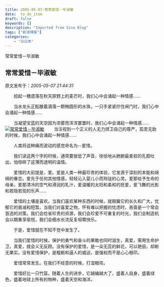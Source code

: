```yaml
---
title: 2005-05-07-常常爱惜－毕淑敏
date:  to_do_item
draft: false
keywords: []
description: "Imported from Sina Blog"
tags: ["新浪博客"]
categories: 
    - "日记本"
---
```

常常爱惜－毕淑敏
## 常常爱惜－毕淑敏

 原文发布于：*2005-05-07 21:44:31*

 

　　拾起一穗遗落在秋天原野上的麦芒时，我们心中会涌起一种情感……

　　当水龙头正酝酿着滴落一颗椭圆形的水珠，一只手紧紧拧住闸门时，我们心中会涌起一种情感……

　　当凝望宝蓝的天空因为浓雾而浑浑噩噩时，我们心中会涌起一种情感……
[![常常爱惜－毕淑敏](http&#58;//157.adsina.allyes.com/main/adfshow?user=AFP6_for_SINA|Book|BookPIP&amp;db=sina)](http&#58;//157.adsina.allyes.com/main/adfclick?user=AFP6_for_SINA|Book|BookPIP&amp;db=sina)
　　当注视到一个正义的人无力捍卫自己的尊严，孤苦无助的时候，我们心中会涌起一种情感……

　　人类将这种痛而波动的感觉命名为--爱惜。

　　我们读这两个字的时候，通常要放低了声音，徐徐地从肺腑最柔软的孔腔吐出，怕惊碎了这薄而透明的温情。

　　爱惜的大前提是，爱。爱是人类一种最珍贵的体验，它发源于深刻的本能和绵绵的眷恋。爱先于任何其他情感，轻轻沁入婴儿小而玲珑的心灵。爱那给予生命的母亲，爱那清冷的空气和滑润的乳汁，爱温暖的太阳和柔和的抚爱，爱飞舞的光影和若隐若现的乐声……

　　爱惜的土壤是喜欢。当我们喜欢某种东西的时候，就期冀它的长久和广大，忧郁它的衰减和短暂。当我们对喜爱之物，怀有难以把握的忧虑时，吝啬是一个常会首选的对策。我们会俭省珍贵的资源，我们会珍爱不可重复的时光，我们会制造机会以期重享愉悦，我们会细水长流反复咀嚼快乐。

　　于是，爱惜就在不知不觉中发生了。

　　当我们爱惜的时候，保护的勇气和奋斗的果敢也同时滋生，真爱，需用生命护卫，真爱，就会义无反顾。没有保护的爱惜，是一朵无蕊的鲜花，可以艳丽，却断无果实。没有爱惜保护，是粗粝和逼人的威迫，是强权而不是心心相印。

　　爱惜常常发生。在我们不经意的时候，打湿眼帘。

　　爱惜好比一只竹篮。随着人生的进步，它越编越大了，盛着人自身，盛着绿色，盛着地球上所有的物种，盛着天空和海洋。


